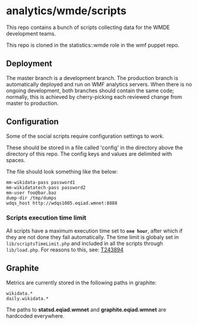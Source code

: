 # analytics/wmde/scripts

This repo contains a bunch of scripts collecting data for the WMDE development teams.

This repo is cloned in the statistics::wmde role in the wmf puppet repo.

## Deployment

The master branch is a development branch.
The production branch is automatically deployed and run on WMF analytics servers.
When there is no ongoing development, both branches should contain the same code;
normally, this is achieved by cherry-picking each reviewed change from master to production.

## Configuration

Some of the social scripts require configuration settings to work.

These should be stored in a file called 'config' in the directory above the directory of this repo.
The config keys and values are delimited with spaces.

The file should look something like the below:

    mm-wikidata-pass password1
    mm-wikidatatech-pass password2
    mm-user foo@bar.baz
    dump-dir /tmp/dumps
    wdqs_host http://wdqs1005.eqiad.wmnet:8888

### Scripts execution time limit

All scripts have a maximum execution time set to **`one hour`**,
after which if they are not done they fail automatically.
The time limit is globaly set in `lib/scriptsTimeLimit.php` and included in all the scripts through `lib/load.php`.
For reasons to this, see: [T243894](https://phabricator.wikimedia.org/T243894)

## Graphite

Metrics are currently stored in the following paths in graphite:

    wikidata.*
    daily.wikidata.*

The paths to **statsd.eqiad.wmnet** and **graphite.eqiad.wmnet** are hardcoded everywhere.
